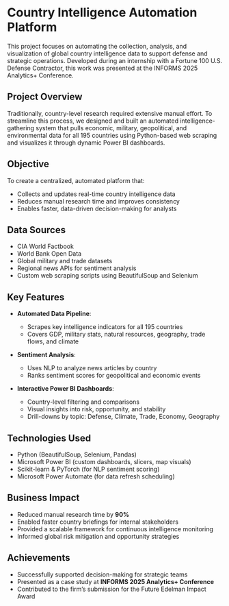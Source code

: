 # Country Intelligence Automation Platform

This project focuses on automating the collection, analysis, and visualization of global country intelligence data to support defense and strategic operations. Developed during an internship with a Fortune 100 U.S. Defense Contractor, this work was presented at the INFORMS 2025 Analytics+ Conference.

## Project Overview

Traditionally, country-level research required extensive manual effort. To streamline this process, we designed and built an automated intelligence-gathering system that pulls economic, military, geopolitical, and environmental data for all 195 countries using Python-based web scraping and visualizes it through dynamic Power BI dashboards.

## Objective

To create a centralized, automated platform that:
- Collects and updates real-time country intelligence data
- Reduces manual research time and improves consistency
- Enables faster, data-driven decision-making for analysts

## Data Sources

- CIA World Factbook
- World Bank Open Data
- Global military and trade datasets
- Regional news APIs for sentiment analysis
- Custom web scraping scripts using BeautifulSoup and Selenium

## Key Features

- **Automated Data Pipeline**:
  - Scrapes key intelligence indicators for all 195 countries
  - Covers GDP, military stats, natural resources, geography, trade flows, and climate

- **Sentiment Analysis**:
  - Uses NLP to analyze news articles by country
  - Ranks sentiment scores for geopolitical and economic events

- **Interactive Power BI Dashboards**:
  - Country-level filtering and comparisons
  - Visual insights into risk, opportunity, and stability
  - Drill-downs by topic: Defense, Climate, Trade, Economy, Geography

## Technologies Used

- Python (BeautifulSoup, Selenium, Pandas)
- Microsoft Power BI (custom dashboards, slicers, map visuals)
- Scikit-learn & PyTorch (for NLP sentiment scoring)
- Microsoft Power Automate (for data refresh scheduling)

## Business Impact

- Reduced manual research time by **90%**
- Enabled faster country briefings for internal stakeholders
- Provided a scalable framework for continuous intelligence monitoring
- Informed global risk mitigation and opportunity strategies

## Achievements

- Successfully supported decision-making for strategic teams
- Presented as a case study at **INFORMS 2025 Analytics+ Conference**
- Contributed to the firm’s submission for the Future Edelman Impact Award

